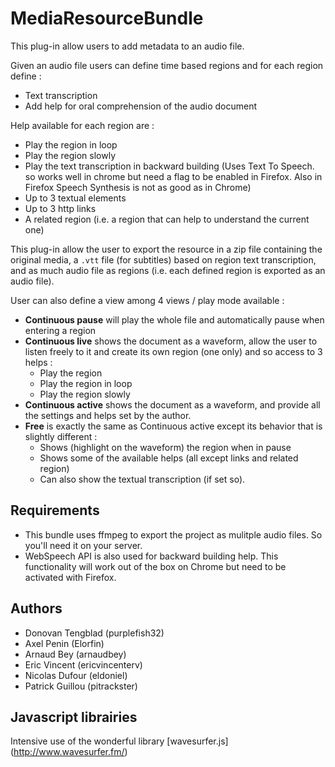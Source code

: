 # MediaResourceBundle

This plug-in allow users to add metadata to an audio file.

Given an audio file users can define time based regions and for each region define :
- Text transcription
- Add help for oral comprehension of the audio document

Help available for each region are :
- Play the region in loop
- Play the region slowly
- Play the text transcription in backward building (Uses Text To Speech. so works well in chrome but need a flag to be enabled in Firefox. Also in Firefox Speech Synthesis is not as good as in Chrome)
- Up to 3 textual elements
- Up to 3 http links
- A related region (i.e. a region that can help to understand the current one)

This plug-in allow the user to export the resource in a zip file containing the original media, a `.vtt` file (for subtitles) based on region text transcription, and as much audio file as regions (i.e. each defined region is exported as an audio file).

User can also define a view among 4 views / play mode available :
- **Continuous pause** will play the whole file and automatically pause when entering a region
- **Continuous live** shows the document as a waveform, allow the user to listen freely to it and create its own region (one only) and so access to 3 helps :
    - Play the region
    - Play the region in loop
    - Play the region slowly
- **Continuous active** shows the document as a waveform, and provide all the settings and helps set by the author.
- **Free** is exactly the same as Continuous active except its behavior that is slightly different :
    - Shows (highlight on the waveform) the region when in pause
    - Shows some of the available helps (all except links and related region)
    - Can also show the textual transcription (if set so).

## Requirements
- This bundle uses ffmpeg to export the project as mulitple audio files. So you'll need it on your server.
- WebSpeech API is also used for backward building help. This functionality will work out of the box on Chrome but need to be activated with Firefox.

## Authors

* Donovan Tengblad (purplefish32)
* Axel Penin (Elorfin)
* Arnaud Bey (arnaudbey)
* Eric Vincent (ericvincenterv)
* Nicolas Dufour (eldoniel)
* Patrick Guillou (pitrackster)

## Javascript librairies
Intensive use of the wonderful library [wavesurfer.js] (http://www.wavesurfer.fm/)
